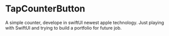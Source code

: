 # TapCounterButton

A simple counter, develope in swiftUI newest apple technology. Just playing with SwiftUI and trying to build a portfolio for future job.
